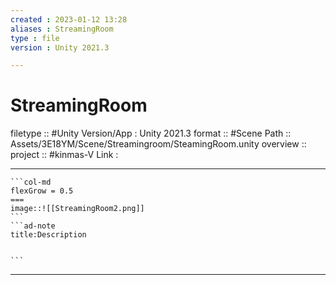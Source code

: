 ```yaml
---
created : 2023-01-12 13:28
aliases : StreamingRoom
type : file
version : Unity 2021.3

---
```


# StreamingRoom

filetype :: #Unity
Version/App : Unity 2021.3
format :: #Scene
Path :: Assets/3E18YM/Scene/Streamingroom/SteamingRoom.unity
overview ::
project :: #kinmas-V 
Link :

---

`````col
```col-md
flexGrow = 0.5
===
image::![[StreamingRoom2.png]]
```
```ad-note
title:Description


```

`````


---

